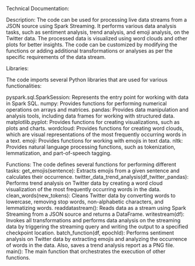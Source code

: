 Technical Documentation:

Description: 
The code can be used for processing live data streams from a JSON source using Spark Streaming. It performs various data analysis tasks, such as sentiment analysis, trend analysis, and emoji analysis, on the Twitter data. The processed data is visualized using word clouds and other plots for better insights. The code can be customized by modifying the functions or adding additional transformations or analyses as per the specific requirements of the data stream.

Libraries:

The code imports several Python libraries that are used for various functionalities:

pyspark.sql.SparkSession: Represents the entry point for working with data in Spark SQL.
numpy: Provides functions for performing numerical operations on arrays and matrices.
pandas: Provides data manipulation and analysis tools, including data frames for working with structured data.
matplotlib.pyplot: Provides functions for creating visualizations, such as plots and charts.
wordcloud: Provides functions for creating word clouds, which are visual representations of the most frequently occurring words in a text.
emoji: Provides functions for working with emojis in text data.
nltk: Provides natural language processing functions, such as tokenization, lemmatization, and part-of-speech tagging.

Functions:
The code defines several functions for performing different tasks:
get_emojis(sentence): Extracts emojis from a given sentence and calculates their occurrence.
twitter_data_trend_analysis(df_twitter_pandas): Performs trend analysis on Twitter data by creating a word cloud visualization of the most frequently occurring words in the data.
clean_words(new_tokens): Cleans Twitter data by converting words to lowercase, removing stop words, non-alphabetic characters, and lemmatizing words.
readdatastream(): Reads data as a stream using Spark Streaming from a JSON source and returns a DataFrame.
writestream(df): Invokes all transformations and performs data analysis on the streaming data by triggering the streaming query and writing the output to a specified checkpoint location.
batch_function(df, epochId): Performs sentiment analysis on Twitter data by extracting emojis and analyzing the occurrence of words in the data. Also, saves a trend analysis report as a PNG file.
main(): The main function that orchestrates the execution of other functions.

